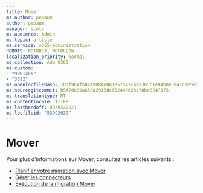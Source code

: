 ```yaml
---
title: Mover
ms.author: pebaum
author: pebaum
manager: scotv
ms.audience: Admin
ms.topic: article
ms.service: o365-administration
ROBOTS: NOINDEX, NOFOLLOW
localization_priority: Normal
ms.collection: Adm_O365
ms.custom:
- "9001486"
- "3522"
ms.openlocfilehash: 7bdf9b4fb0249084e081e57542c4a7365c1e84b8e5947c1e5aa90c3118f3930f
ms.sourcegitcommit: b5f7da89a650d2915dc652449623c78be6247175
ms.translationtype: MT
ms.contentlocale: fr-FR
ms.lasthandoff: 08/05/2021
ms.locfileid: "53992037"
---
```

# <a name="mover"></a>Mover

Pour plus d’informations sur Mover, consultez les articles suivants :

- [Planifier votre migration avec Mover](https://docs.microsoft.com/sharepointmigration/mover-plan-migration)
- [Gérer les connecteurs](https://docs.microsoft.com/sharepointmigration/mover-manage-connectors)
- [Exécution de la migration Mover](https://docs.microsoft.com/sharepointmigration/mover-running-migration)
